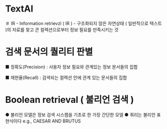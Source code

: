 # TextAI

＃ IR - Information retrievzl ( IR ) - 구조화되지 않은 자연상태 ( 일반적으로 텍스트 )의 자료를 찾고 큰 컬렉션으로부터 정보 필요를 만족시키는 것

# 검색 문서의 퀄리티 판별

■ 정확도(Precision) : 사용자 정보 필요와 관계있는 정보 문서들의 집합

■ 재현율(Recall) : 검색되는 컬렉션 안에 관계 있는 문서들의 집합

# Boolean retrieval ( 불리언 검색 )

● 불리언 모델은 정보 검색 시스켐을 기초로 한 가장 간단한 모델
● 쿼리는 불리언 표현식이다 e.g., CAESAR AND BRUTUS
